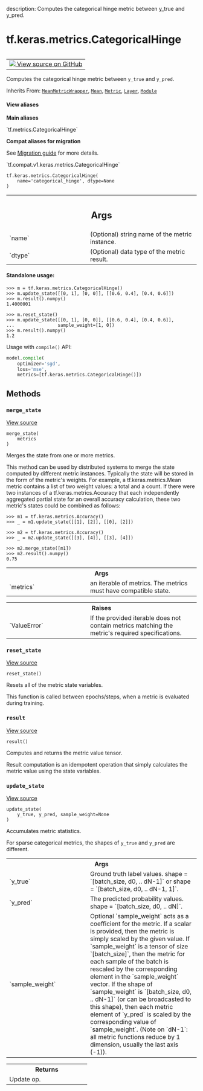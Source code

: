 description: Computes the categorical hinge metric between y_true and y_pred.

<div itemscope itemtype="http://developers.google.com/ReferenceObject">
<meta itemprop="name" content="tf.keras.metrics.CategoricalHinge" />
<meta itemprop="path" content="Stable" />
<meta itemprop="property" content="__init__"/>
<meta itemprop="property" content="__new__"/>
<meta itemprop="property" content="merge_state"/>
<meta itemprop="property" content="reset_state"/>
<meta itemprop="property" content="result"/>
<meta itemprop="property" content="update_state"/>
</div>

# tf.keras.metrics.CategoricalHinge

<!-- Insert buttons and diff -->

<table class="tfo-notebook-buttons tfo-api nocontent" align="left">
<td>
  <a target="_blank" href="https://github.com/keras-team/keras/tree/v2.7.0/keras/metrics.py#L2799-L2831">
    <img src="https://www.tensorflow.org/images/GitHub-Mark-32px.png" />
    View source on GitHub
  </a>
</td>
</table>



Computes the categorical hinge metric between `y_true` and `y_pred`.

Inherits From: [`MeanMetricWrapper`](../../../tf/keras/metrics/MeanMetricWrapper.md), [`Mean`](../../../tf/keras/metrics/Mean.md), [`Metric`](../../../tf/keras/metrics/Metric.md), [`Layer`](../../../tf/keras/layers/Layer.md), [`Module`](../../../tf/Module.md)

<section class="expandable">
  <h4 class="showalways">View aliases</h4>
  <p>
<b>Main aliases</b>
<p>`tf.metrics.CategoricalHinge`</p>

<b>Compat aliases for migration</b>
<p>See
<a href="https://www.tensorflow.org/guide/migrate">Migration guide</a> for
more details.</p>
<p>`tf.compat.v1.keras.metrics.CategoricalHinge`</p>
</p>
</section>

<pre class="devsite-click-to-copy prettyprint lang-py tfo-signature-link">
<code>tf.keras.metrics.CategoricalHinge(
    name=&#x27;categorical_hinge&#x27;, dtype=None
)
</code></pre>



<!-- Placeholder for "Used in" -->


<!-- Tabular view -->
 <table class="responsive fixed orange">
<colgroup><col width="214px"><col></colgroup>
<tr><th colspan="2"><h2 class="add-link">Args</h2></th></tr>

<tr>
<td>
`name`
</td>
<td>
(Optional) string name of the metric instance.
</td>
</tr><tr>
<td>
`dtype`
</td>
<td>
(Optional) data type of the metric result.
</td>
</tr>
</table>



#### Standalone usage:



```
>>> m = tf.keras.metrics.CategoricalHinge()
>>> m.update_state([[0, 1], [0, 0]], [[0.6, 0.4], [0.4, 0.6]])
>>> m.result().numpy()
1.4000001
```

```
>>> m.reset_state()
>>> m.update_state([[0, 1], [0, 0]], [[0.6, 0.4], [0.4, 0.6]],
...                sample_weight=[1, 0])
>>> m.result().numpy()
1.2
```

Usage with `compile()` API:

```python
model.compile(
    optimizer='sgd',
    loss='mse',
    metrics=[tf.keras.metrics.CategoricalHinge()])
```

## Methods

<h3 id="merge_state"><code>merge_state</code></h3>

<a target="_blank" href="https://github.com/keras-team/keras/tree/v2.7.0/keras/metrics.py#L288-L322">View source</a>

<pre class="devsite-click-to-copy prettyprint lang-py tfo-signature-link">
<code>merge_state(
    metrics
)
</code></pre>

Merges the state from one or more metrics.

This method can be used by distributed systems to merge the state computed
by different metric instances. Typically the state will be stored in the
form of the metric's weights. For example, a tf.keras.metrics.Mean metric
contains a list of two weight values: a total and a count. If there were two
instances of a tf.keras.metrics.Accuracy that each independently aggregated
partial state for an overall accuracy calculation, these two metric's states
could be combined as follows:

```
>>> m1 = tf.keras.metrics.Accuracy()
>>> _ = m1.update_state([[1], [2]], [[0], [2]])
```

```
>>> m2 = tf.keras.metrics.Accuracy()
>>> _ = m2.update_state([[3], [4]], [[3], [4]])
```

```
>>> m2.merge_state([m1])
>>> m2.result().numpy()
0.75
```

<!-- Tabular view -->
 <table class="responsive fixed orange">
<colgroup><col width="214px"><col></colgroup>
<tr><th colspan="2">Args</th></tr>

<tr>
<td>
`metrics`
</td>
<td>
an iterable of metrics. The metrics must have compatible state.
</td>
</tr>
</table>



<!-- Tabular view -->
 <table class="responsive fixed orange">
<colgroup><col width="214px"><col></colgroup>
<tr><th colspan="2">Raises</th></tr>

<tr>
<td>
`ValueError`
</td>
<td>
If the provided iterable does not contain metrics matching the
metric's required specifications.
</td>
</tr>
</table>



<h3 id="reset_state"><code>reset_state</code></h3>

<a target="_blank" href="https://github.com/keras-team/keras/tree/v2.7.0/keras/metrics.py#L251-L266">View source</a>

<pre class="devsite-click-to-copy prettyprint lang-py tfo-signature-link">
<code>reset_state()
</code></pre>

Resets all of the metric state variables.

This function is called between epochs/steps,
when a metric is evaluated during training.

<h3 id="result"><code>result</code></h3>

<a target="_blank" href="https://github.com/keras-team/keras/tree/v2.7.0/keras/metrics.py#L489-L500">View source</a>

<pre class="devsite-click-to-copy prettyprint lang-py tfo-signature-link">
<code>result()
</code></pre>

Computes and returns the metric value tensor.

Result computation is an idempotent operation that simply calculates the
metric value using the state variables.

<h3 id="update_state"><code>update_state</code></h3>

<a target="_blank" href="https://github.com/keras-team/keras/tree/v2.7.0/keras/metrics.py#L695-L727">View source</a>

<pre class="devsite-click-to-copy prettyprint lang-py tfo-signature-link">
<code>update_state(
    y_true, y_pred, sample_weight=None
)
</code></pre>

Accumulates metric statistics.

For sparse categorical metrics, the shapes of `y_true` and `y_pred` are
different.

<!-- Tabular view -->
 <table class="responsive fixed orange">
<colgroup><col width="214px"><col></colgroup>
<tr><th colspan="2">Args</th></tr>

<tr>
<td>
`y_true`
</td>
<td>
Ground truth label values. shape = `[batch_size, d0, .. dN-1]` or
shape = `[batch_size, d0, .. dN-1, 1]`.
</td>
</tr><tr>
<td>
`y_pred`
</td>
<td>
The predicted probability values. shape = `[batch_size, d0, .. dN]`.
</td>
</tr><tr>
<td>
`sample_weight`
</td>
<td>
Optional `sample_weight` acts as a
coefficient for the metric. If a scalar is provided, then the metric is
simply scaled by the given value. If `sample_weight` is a tensor of size
`[batch_size]`, then the metric for each sample of the batch is rescaled
by the corresponding element in the `sample_weight` vector. If the shape
of `sample_weight` is `[batch_size, d0, .. dN-1]` (or can be broadcasted
to this shape), then each metric element of `y_pred` is scaled by the
corresponding value of `sample_weight`. (Note on `dN-1`: all metric
functions reduce by 1 dimension, usually the last axis (-1)).
</td>
</tr>
</table>



<!-- Tabular view -->
 <table class="responsive fixed orange">
<colgroup><col width="214px"><col></colgroup>
<tr><th colspan="2">Returns</th></tr>
<tr class="alt">
<td colspan="2">
Update op.
</td>
</tr>

</table>





